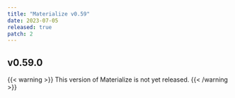 ```yaml
---
title: "Materialize v0.59"
date: 2023-07-05
released: true
patch: 2
---
```


## v0.59.0

{{< warning >}}
This version of Materialize is not yet released.
{{< /warning >}}
